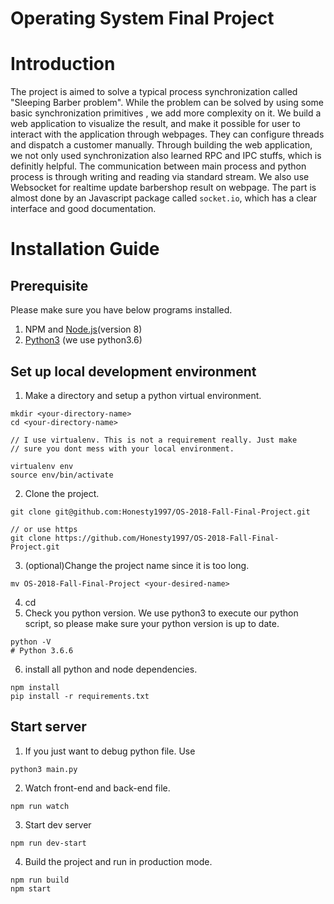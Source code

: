 Operating System Final Project
=======
# Introduction
The project is aimed to solve a typical process synchronization called "Sleeping Barber problem". While the problem can be solved by using some basic synchronization primitives , we add more complexity on it. We build a web application to visualize the result, and make it possible for user to interact with the application through webpages.
They can configure threads and dispatch a customer manually.
Through building the web application, we not only used synchronization also learned RPC and IPC stuffs, which is definitly helpful. The communication between main process and python process is through writing and reading via standard stream. We also use Websocket for realtime update barbershop result on webpage. The part is almost done by an Javascript package called `socket.io`, which has a clear interface and good documentation.
# Installation Guide
## Prerequisite
Please make sure you have below programs installed.
1. NPM and [Node.js](https://nodejs.org/en/)(version 8)
2. [Python3](https://www.python.org/downloads/) (we use python3.6)

## Set up local development environment
1. Make a directory and setup a python virtual environment.
```shell
mkdir <your-directory-name>
cd <your-directory-name>

// I use virtualenv. This is not a requirement really. Just make
// sure you dont mess with your local environment.

virtualenv env
source env/bin/activate
```
2. Clone the project.
```
git clone git@github.com:Honesty1997/OS-2018-Fall-Final-Project.git

// or use https
git clone https://github.com/Honesty1997/OS-2018-Fall-Final-Project.git
```

3. (optional)Change the project name since it is too long.
```
mv OS-2018-Fall-Final-Project <your-desired-name>
```
4. cd <your-desired-name>
5. Check you python version. We use python3 to execute our python script, so please make sure your python version is up to date.
```
python -V
# Python 3.6.6
```
6. install all python and node dependencies.
```
npm install
pip install -r requirements.txt
```

## Start server
1. If you just want to debug python file. Use
```
python3 main.py
```
2. Watch front-end and back-end file.
```
npm run watch
```
3. Start dev server
```
npm run dev-start
```
4. Build the project and run in production mode.
```
npm run build
npm start
```
